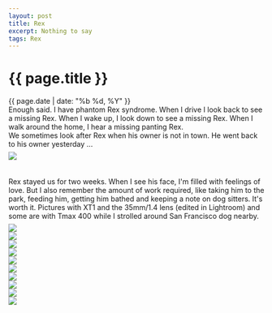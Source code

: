 ```yaml
---
layout: post
title: Rex
excerpt: Nothing to say
tags: Rex
---
```



{{ page.title }}
================
<div class="pdate"> {{ page.date | date: "%b %d, %Y" }} </div>


<div class="row">

<div class="col-xs-12">
Enough said. I have phantom Rex syndrome. When I drive I look back to see a missing Rex. When I wake up, I look down to see
a missing Rex. When I walk around the home, I hear a missing panting Rex.
<br>
	We sometimes look after Rex when his owner is not in town. He went back to his owner yesterday ...
	
<div id="demo6" class="flex-images" style="padding-top:0.5em;">
<div class="item" data-w="1000" data-h="1250">
	<div class="img"><a href="https://docs.google.com/uc?id=0B6d70FmpKIi1TTlIeXIzZ3F6WGs"><img src="https://docs.google.com/uc?id=0B6d70FmpKIi1V0pkMTNDN2hWSm8" data-src="https://docs.google.com/uc?id=0B6d70FmpKIi1TTlIeXIzZ3F6WGs"></a></div>
</div>
</div>


<script>
$('#demo6').flexImages({ rowHeight:900 , truncate: 0});
</script>



</div>
</div>



<div class="row">
<br/><br/>
<div class="col-xs-12">
Rex stayed us for two weeks. When I see his face, I'm filled with
feelings of love. But I also remember the amount of work required,
like taking him to the park, feeding him, getting him bathed and
keeping a note on dog sitters. It's worth it. Pictures with XT1 and
the 35mm/1.4 lens (edited in Lightroom) and some are with Tmax 400
while I strolled around San Francisco dog nearby.


<div class="row row-centered">
<div id="demo7" class="flex-images" style="padding-top:0.5em;">
<div class="item" data-w="450" data-h="600">
	<div class="img"><a href="https://docs.google.com/uc?id=0B6d70FmpKIi1X18yNzJua25ucXc"><img src="https://docs.google.com/uc?id=0B6d70FmpKIi1V0pkMTNDN2hWSm8" data-src="https://docs.google.com/uc?id=0B6d70FmpKIi1Mjk1eDJVX3l0QWM"></a></div>
</div>
<div class="item" data-w="400" data-h="600">
	<div class="img"><a href="https://docs.google.com/uc?id=0B6d70FmpKIi1SHJ4OU5iUVBPc3c"><img src="https://docs.google.com/uc?id=0B6d70FmpKIi1V0pkMTNDN2hWSm8" data-src="https://docs.google.com/uc?id=0B6d70FmpKIi1dUZBN0V0MXRENkE"></a></div>
</div>
<div class="item" data-w="599" data-h="600">
	<div class="img"><a href="https://docs.google.com/uc?id=0B6d70FmpKIi1NlJyOEtYdTFfQUE"><img src="https://docs.google.com/uc?id=0B6d70FmpKIi1V0pkMTNDN2hWSm8" data-src="https://docs.google.com/uc?id=0B6d70FmpKIi1WnB4RFZKSzRrM3c"></a></div>
</div>
<div class="item" data-w="400" data-h="600">
	<div class="img"><a href="https://docs.google.com/uc?id=0B6d70FmpKIi1MzEyQkc1ajVEWWM"><img src="https://docs.google.com/uc?id=0B6d70FmpKIi1V0pkMTNDN2hWSm8" data-src="https://docs.google.com/uc?id=0B6d70FmpKIi1bmRqeEp5U19nVkk"></a></div>
</div>
<div class="item" data-w="600" data-h="400">
	<div class="img"><a href="https://docs.google.com/uc?id=0B6d70FmpKIi1Y0dvdV93elpwSG8"><img src="https://docs.google.com/uc?id=0B6d70FmpKIi1V0pkMTNDN2hWSm8" data-src="https://docs.google.com/uc?id=0B6d70FmpKIi1blJfNjJwM21JVlk"></a></div>
</div>
<div class="item" data-w="400" data-h="600">
	<div class="img"><a href="https://docs.google.com/uc?id=0B6d70FmpKIi1M1JjV1d2b3RIRmM"><img src="https://docs.google.com/uc?id=0B6d70FmpKIi1V0pkMTNDN2hWSm8" data-src="https://docs.google.com/uc?id=0B6d70FmpKIi1MlBGYjF5OThFUWs"></a></div>
</div>
<div class="item" data-w="600" data-h="400">
	<div class="img"><a href="https://docs.google.com/uc?id=0B6d70FmpKIi1bHhJLXlEcWdtYjA"><img src="https://docs.google.com/uc?id=0B6d70FmpKIi1V0pkMTNDN2hWSm8" data-src="https://docs.google.com/uc?id=0B6d70FmpKIi1UHVPcTVJc0xXbGc"></a></div>
</div>
<div class="item" data-w="400" data-h="600">
	<div class="img"><a href="https://docs.google.com/uc?id=0B6d70FmpKIi1a09DSHlyMHNVU0E"><img src="https://docs.google.com/uc?id=0B6d70FmpKIi1V0pkMTNDN2hWSm8" data-src="https://docs.google.com/uc?id=0B6d70FmpKIi1eXpnQ3ZNYlhqVlk"></a></div>
</div>
<div class="item" data-w="600" data-h="400">
	<div class="img"><a href="https://docs.google.com/uc?id=0B6d70FmpKIi1M0U1YnpFclJkRTg"><img src="https://docs.google.com/uc?id=0B6d70FmpKIi1V0pkMTNDN2hWSm8" data-src="https://docs.google.com/uc?id=0B6d70FmpKIi1THh0bElfWWlTZW8"></a></div>
</div>
<div class="item" data-w="600" data-h="400">
	<div class="img"><a href="https://docs.google.com/uc?id=0B6d70FmpKIi1Z1JwcGZSbWxFcjQ"><img src="https://docs.google.com/uc?id=0B6d70FmpKIi1V0pkMTNDN2hWSm8" data-src="https://docs.google.com/uc?id=0B6d70FmpKIi1b00zU3VlMWgzZU0"></a></div>
</div>
</div>
</div>
</div>
</div>
<script>
$('#demo7').flexImages({ rowHeight:600 , truncate: 0});
</script>

